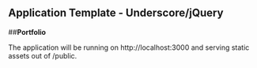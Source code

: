 ## Application Template - Underscore/jQuery

##<strong>Portfolio</strong>



The application will be running on http://localhost:3000 and serving static assets out of /public.
